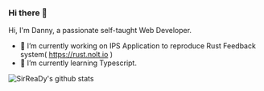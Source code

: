 ### Hi there 👋

Hi, I'm Danny, a passionate self-taught Web Developer.

- 🔭 I’m currently working on IPS Application to reproduce Rust Feedback system( https://rust.nolt.io )
- 🌱 I’m currently learning Typescript.


<img align="center" src="https://github-readme-stats.vercel.app/api?username=SirReaDy&show_icons=true&include_all_commits=true&theme=material-palenight&count_private=true" alt="SirReaDy's github stats" />
